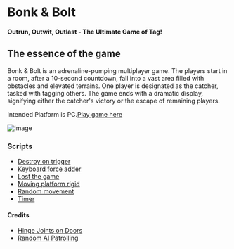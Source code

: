 # Bonk & Bolt

**Outrun, Outwit, Outlast - The Ultimate Game of Tag!**

## The essence of the game

Bonk & Bolt is an adrenaline-pumping multiplayer game. The players start in a room, after a 10-second countdown, fall into a vast area filled with obstacles and elevated terrains. One player is designated as the catcher, tasked with tagging others. The game ends with a dramatic display, signifying either the catcher's victory or the escape of remaining players.

Intended Platform is PC.[Play game here](https://mayamichael.itch.io/bonk-bolt)

![image](https://github.com/our-game-maya-and-michael/Bonk-Bolt/assets/85742675/bbbd667b-25f2-40fa-90dc-89a9739e19d8)

### Scripts
* [Destroy on trigger](https://github.com/our-game-maya-and-michael/Bonk-Bolt/blob/main/Assets/Scripts/DestroyOnTrigger.cs)
* [Keyboard force adder](https://github.com/our-game-maya-and-michael/Bonk-Bolt/blob/main/Assets/Scripts/KeyboardForceAdder.cs)
* [Lost the game](https://github.com/our-game-maya-and-michael/Bonk-Bolt/blob/main/Assets/Scripts/LoseGame.cs)
* [Moving platform rigid](https://github.com/our-game-maya-and-michael/Bonk-Bolt/blob/main/Assets/Scripts/MovingPlatformRigid.cs)
* [Random movement](https://github.com/our-game-maya-and-michael/Bonk-Bolt/blob/main/Assets/Scripts/RandomMovement.cs)
* [Timer](https://github.com/our-game-maya-and-michael/Bonk-Bolt/blob/main/Assets/Scripts/Timer.cs)

#### Credits
* [Hinge Joints on Doors](https://www.youtube.com/watch?v=HaLGYIYqPug&ab_channel=LittleOwlGaming-Unity3dTutorialsWithBrokn)
* [Random AI Patrolling](https://github.com/JonDevTutorial/RandomNavMeshMovement)
